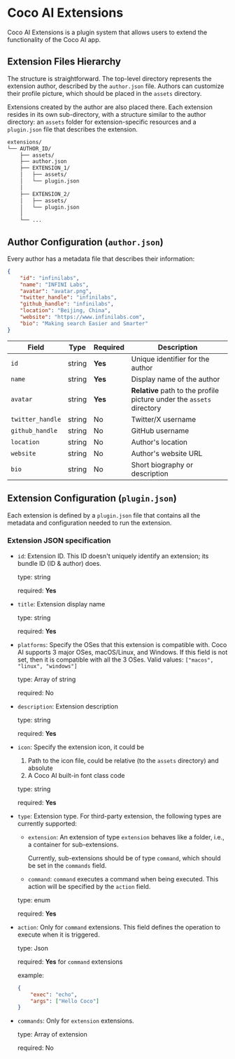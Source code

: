 # Coco AI Extensions

Coco AI Extensions is a plugin system that allows users to extend the functionality of 
the Coco AI app. 

## Extension Files Hierarchy

The structure is straightforward. The top-level directory represents the extension author, 
described by the `author.json` file. Authors can customize their profile picture, which 
should be placed in the `assets` directory.

Extensions created by the author are also placed there. Each extension resides in its own 
sub-directory, with a structure similar to the author directory: an `assets` folder for 
extension-specific resources and a `plugin.json` file that describes the extension.

```sh
extensions/
└── AUTHOR_ID/
    ├── assets/
    ├── author.json  
    ├── EXTENSION_1/
    │   ├── assets/
    │   └── plugin.json
    │ 
    ├── EXTENSION_2/
    │   ├── assets/
    │   └── plugin.json
    │ 
    └── ...
```

## Author Configuration (`author.json`)

Every author has a metadata file that describes their information:

```json
{
    "id": "infinilabs",
    "name": "INFINI Labs",
    "avatar": "avatar.png",
    "twitter_handle": "infinilabs",
    "github_handle": "infinilabs",
    "location": "Beijing, China",
    "website": "https://www.infinilabs.com",
    "bio": "Making search Easier and Smarter"
}
```


| Field | Type | Required | Description |
|-------|------|----------|-------------|
| `id` | string | **Yes** | Unique identifier for the author |
| `name` | string | **Yes** | Display name of the author |
| `avatar` | string | **Yes** | **Relative** path to the profile picture under the `assets` directory |
| `twitter_handle` | string | No | Twitter/X username |
| `github_handle` | string | No | GitHub username |
| `location` | string | No | Author's location |
| `website` | string | No | Author's website URL |
| `bio` | string | No | Short biography or description |

## Extension Configuration (`plugin.json`)

Each extension is defined by a `plugin.json` file that contains all the metadata 
and configuration needed to run the extension.

### Extension JSON specification


* `id`: Extension ID. This ID doesn't uniquely identify an extension; its bundle 
  ID (ID & author) does.
  
  type: string  

  required: **Yes**

* `title`: Extension display name
  
  type: string  

  required: **Yes**

* `platforms`: Specify the OSes that this extension is compatible with. Coco AI 
  supports 3 major OSes, macOS/Linux, and Windows. If this field is not set, then 
  it is compatible with all the 3 OSes. Valid values: `["macos", "linux", "windows"]`
  
  type: Array of string  

  required: No

* `description`: Extension description
  
  type: string  

  required: **Yes**

* `icon`: Specify the extension icon, it could be 
   
  1. Path to the icon file, could be relative (to the `assets` directory) and absolute 
  2. A Coco AI built-in font class code  

  type: string

  required: **Yes**

* `type`: Extension type. For third-party extension, the following types are 
  currently supported: 

  * `extension`: An extension of type `extension` behaves like a folder, i.e., a 
    container for sub-extensions.

    Currently, sub-extensions should be of type `command`, which should be set in
    the `commands` field. 

  * `command`: `command` executes a command when being executed. This action 
    will be specified by the `action` field.

  type: enum

  required: **Yes**

* `action`: Only for `command` extensions. This field defines the operation to 
  execute when it is triggered.

  type: Json

  required: **Yes** for `command` extensions

  example: 
  
  ```json
  {
      "exec": "echo",
      "args": ["Hello Coco"]
  }
  ```

* `commands`: Only for `extension` extensions.

  type: Array of extension

  required: No
